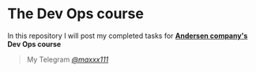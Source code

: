 # The Dev Ops course

In this repository I will post my completed tasks for **[Andersen company's](https://andersenlab.com/) Dev Ops course**
> My Telegram [*@maxxx111*](https://t.me/maxxx111)

